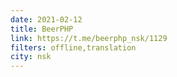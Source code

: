 ```yaml
---
date: 2021-02-12
title: BeerPHP
link: https://t.me/beerphp_nsk/1129
filters: offline,translation
city: nsk
---
```

